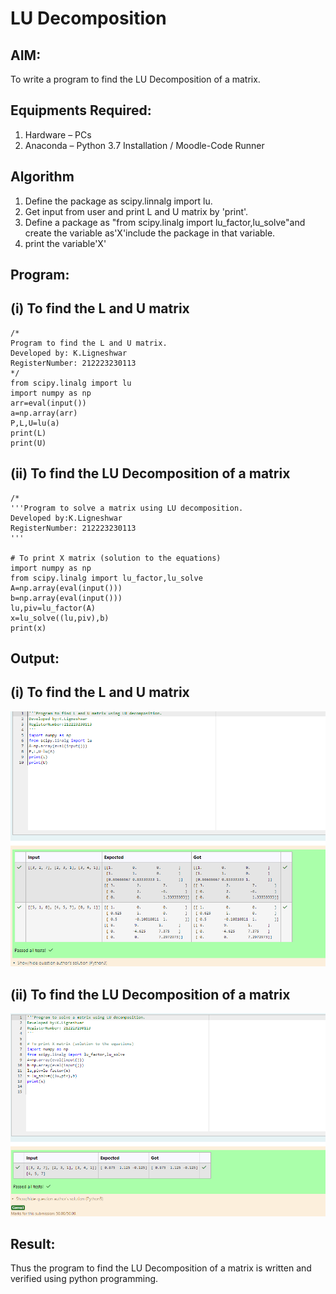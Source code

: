 # LU Decomposition 

## AIM:
To write a program to find the LU Decomposition of a matrix.

## Equipments Required:
1. Hardware – PCs
2. Anaconda – Python 3.7 Installation / Moodle-Code Runner

## Algorithm
1. Define the package as scipy.linnalg import lu.
2. Get input from user and print L and U matrix by 'print'.
3. Define a package as "from scipy.linalg import lu_factor,lu_solve"and create the variable as'X'include the package in that variable. 
4. print the variable'X'
   

## Program:
## (i) To find the L and U matrix
```
/*
Program to find the L and U matrix.
Developed by: K.Ligneshwar
RegisterNumber: 212223230113
*/
from scipy.linalg import lu
import numpy as np
arr=eval(input())
a=np.array(arr)
P,L,U=lu(a)
print(L)
print(U)
```
## (ii) To find the LU Decomposition of a matrix
```
/*
'''Program to solve a matrix using LU decomposition.
Developed by:K.Ligneshwar
RegisterNumber: 212223230113
'''

# To print X matrix (solution to the equations)
import numpy as np
from scipy.linalg import lu_factor,lu_solve
A=np.array(eval(input()))
b=np.array(eval(input()))
lu,piv=lu_factor(A)
x=lu_solve((lu,piv),b)
print(x)
```

## Output:
## (i) To find the L and U matrix
![alt text](<Screenshot 2024-04-27 083451.png>)
## (ii) To find the LU Decomposition of a matrix
![alt text](<Screenshot 2024-04-27 083533-1.png>)
## Result:
Thus the program to find the LU Decomposition of a matrix is written and verified using python programming.

